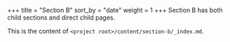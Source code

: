 +++
title = "Section B"
sort_by = "date"
weight = 1
+++
Section B has both child sections and direct child pages.

This is the content of `<project root>/content/section-b/_index.md`.